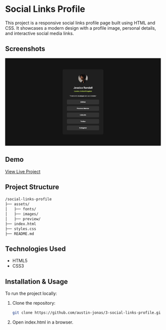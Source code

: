 
# Social Links Profile

This project is a responsive social links profile page built using HTML and CSS. It showcases a modern design with a profile image, personal details, and interactive social media links.

## Screenshots

![Project Screenshot](assets/preview/desktop-preview.png)

## Demo

[View Live Project](https://3-social-links-profile-sooty.vercel.app/)

## Project Structure

```
/social-links-profile
├── assets/
│   ├── fonts/
│   ├── images/
│   ├── preview/
├── index.html
├── styles.css
├── README.md
```

## Technologies Used

- HTML5
- CSS3

## Installation & Usage

To run the project locally:

1. Clone the repository:
   ```sh
   git clone https://github.com/austin-jonas/3-social-links-profile.git
   ```
2. Open index.html in a browser.